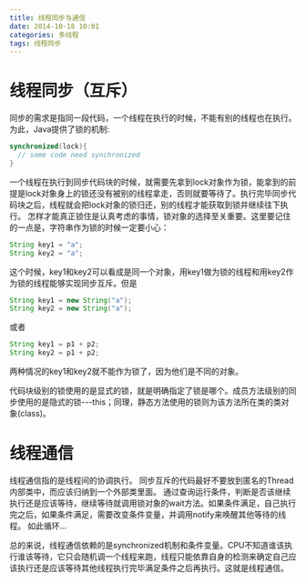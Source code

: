 ```yaml
---
title: 线程同步与通信
date: 2014-10-18 10:01
categories: 多线程
tags: 线程同步
---
```


# 线程同步（互斥）
同步的需求是指同一段代码，一个线程在执行的时候，不能有别的线程也在执行。
为此，Java提供了锁的机制:
```java
synchronized(lock){
  // some code need synchronized
}
```

一个线程在执行到同步代码块的时候，就需要先拿到lock对象作为锁，能拿到的前提是lock对象身上的锁还没有被别的线程拿走，否则就要等待了。执行完毕同步代码块之后，线程就会把lock对象的锁归还，别的线程才能获取到锁并继续往下执行。
怎样才能真正锁住是认真考虑的事情，锁对象的选择至关重要。这里要记住的一点是，字符串作为锁的时候一定要小心：
```java
String key1 = "a";
String key2 = "a";
```

这个时候，key1和key2可以看成是同一个对象，用key1做为锁的线程和用key2作为锁的线程能够实现同步互斥。但是
```java
String key1 = new String("a");
String key2 = new String("a");
```
或者
```java
String key1 = p1 + p2;
String key2 = p1 + p2;
```
两种情况的key1和key2就不能作为锁了，因为他们是不同的对象。 

代码块级别的锁使用的是显式的锁，就是明确指定了锁是哪个。成员方法级别的同步使用的是隐式的锁---this；同理，静态方法使用的锁则为该方法所在类的类对象(class)。


# 线程通信
线程通信指的是线程间的协调执行。
同步互斥的代码最好不要放到匿名的Thread内部类中，而应该归纳到一个外部类里面。 
通过查询运行条件，判断是否该继续执行还是应该等待，继续等待就调用锁对象的wait方法。如果条件满足，自己执行完之后，如果条件满足，需要改变条件变量，并调用notify来唤醒其他等待的线程。 
如此循环... 

总的来说，线程通信依赖的是synchronized机制和条件变量。CPU不知道谁该执行谁该等待，它只会随机调一个线程来跑，线程只能依靠自身的检测来确定自己应该执行还是应该等待其他线程执行完毕满足条件之后再执行。这就是线程通信。

